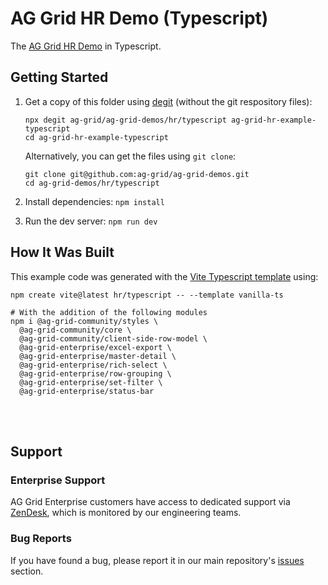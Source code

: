 # AG Grid HR Demo (Typescript)

The [AG Grid HR Demo](https://ag-grid.com/example-hr/) in Typescript.

## Getting Started

1. Get a copy of this folder using [degit](https://github.com/Rich-Harris/degit) (without the git respository files):

   ```
   npx degit ag-grid/ag-grid-demos/hr/typescript ag-grid-hr-example-typescript
   cd ag-grid-hr-example-typescript
   ```

   Alternatively, you can get the files using `git clone`:

   ```
   git clone git@github.com:ag-grid/ag-grid-demos.git
   cd ag-grid-demos/hr/typescript
   ```

2. Install dependencies: `npm install`
3. Run the dev server: `npm run dev`

## How It Was Built

This example code was generated with the [Vite Typescript template](https://vitejs.dev/guide/) using:

```
npm create vite@latest hr/typescript -- --template vanilla-ts

# With the addition of the following modules
npm i @ag-grid-community/styles \
  @ag-grid-community/core \
  @ag-grid-community/client-side-row-model \
  @ag-grid-enterprise/excel-export \
  @ag-grid-enterprise/master-detail \
  @ag-grid-enterprise/rich-select \
  @ag-grid-enterprise/row-grouping \
  @ag-grid-enterprise/set-filter \
  @ag-grid-enterprise/status-bar
```

<br /><br />

## Support

### Enterprise Support

AG Grid Enterprise customers have access to dedicated support via [ZenDesk](https://ag-grid.zendesk.com/hc/en-us), which is monitored by our engineering teams.

### Bug Reports

If you have found a bug, please report it in our main repository's [issues](https://github.com/ag-grid/ag-grid/issues) section.
